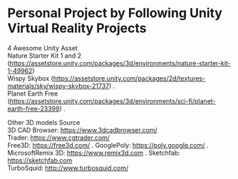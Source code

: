 # Personal Project by Following Unity Virtual Reality Projects

4 Awesome Unity Asset   
Nature Starter Kit 1 and 2 (https://assetstore.unity.com/packages/3d/environments/nature-starter-kit-1-49962)   
Wispy Skybox (https://assetstore.unity.com/packages/2d/textures-materials/sky/wispy-skybox-21737) .   
Planet Earth Free (https://assetstore.unity.com/packages/3d/environments/sci-fi/planet-earth-free-23399) .    

Other 3D models Source   
3D CAD Browser: https://www.3dcadbrowser.com/   
Trader: https://www.cgtrader.com/  
Free3D: https://free3d.com/ . 
GooglePoly: https://poly.google.com/ . 
MicrosoftRemix 3D: https://www.remix3d.com . 
Sketchfab: https://sketchfab.com   
TurboSquid: http://www.turbosquid.com/
